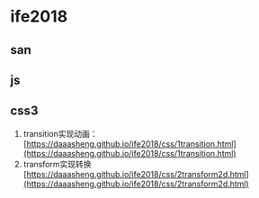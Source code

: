 # ife2018

## san

## js

## css3

1. transition实现动画：[https://daaasheng.github.io/ife2018/css/1transition.html](https://daaasheng.github.io/ife2018/css/1transition.html)
2. transform实现转换[https://daaasheng.github.io/ife2018/css/2transform2d.html](https://daaasheng.github.io/ife2018/css/2transform2d.html)